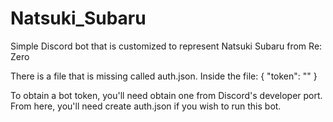 # Natsuki_Subaru
Simple Discord bot that is customized to represent Natsuki Subaru from Re: Zero

There is a file that is missing called auth.json. Inside the file:
{ 
   "token": "<Bot token>" 
}

To obtain a bot token, you'll need obtain one from Discord's developer port.
From here, you'll need create auth.json if you wish to run this bot.
